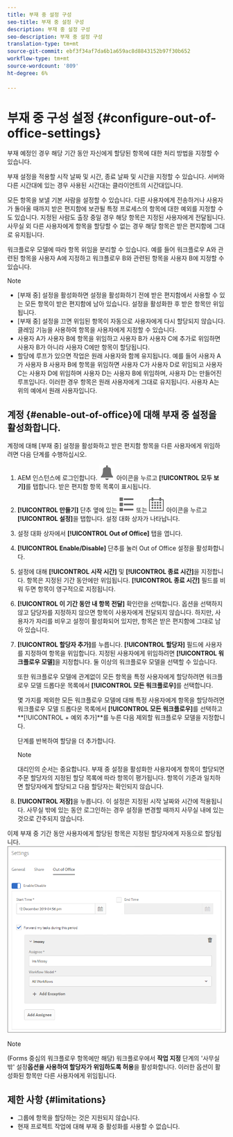 ```yaml
---
title: 부재 중 설정 구성
seo-title: 부재 중 설정 구성
description: 부재 중 설정 구성
seo-description: 부재 중 설정 구성
translation-type: tm+mt
source-git-commit: ebf3f34af7da6b1a659ac8d8843152b97f30b652
workflow-type: tm+mt
source-wordcount: '809'
ht-degree: 6%

---
```




# 부재 중 구성 설정 {#configure-out-of-office-settings}

부재 예정인 경우 해당 기간 동안 자신에게 할당된 항목에 대한 처리 방법을 지정할 수 있습니다.

부재 설정을 적용할 시작 날짜 및 시간, 종료 날짜 및 시간을 지정할 수 있습니다. 서버와 다른 시간대에 있는 경우 사용된 시간대는 클라이언트의 시간대입니다.

모든 항목을 보낼 기본 사람을 설정할 수 있습니다. 다른 사용자에게 전송하거나 사용자가 돌아올 때까지 받은 편지함에 보관될 특정 프로세스의 항목에 대한 예외를 지정할 수도 있습니다. 지정된 사람도 출장 중일 경우 해당 항목은 지정된 사용자에게 전달됩니다. 사무실 외 다른 사용자에게 항목을 할당할 수 없는 경우 해당 항목은 받은 편지함에 그대로 유지됩니다.

워크플로우 모델에 따라 항목 위임을 분리할 수 있습니다. 예를 들어 워크플로우 A와 관련된 항목을 사용자 A에 지정하고 워크플로우 B와 관련된 항목을 사용자 B에 지정할 수 있습니다.


>[!NOTE]
>
>* [부재 중] 설정을 활성화하면 설정을 활성화하기 전에 받은 편지함에서 사용할 수 있는 모든 항목이 받은 편지함에 남아 있습니다. 설정을 활성화한 후 받은 항목만 위임됩니다.
>* [부재 중] 설정을 끄면 위임된 항목이 자동으로 사용자에게 다시 할당되지 않습니다. 클레임 기능을 사용하여 항목을 사용자에게 지정할 수 있습니다.
>* 사용자 A가 사용자 B에 항목을 위임하고 사용자 B가 사용자 C에 추가로 위임하면 사용자 B가 아니라 사용자 C에만 항목이 할당됩니다.
>* 할당에 루프가 있으면 작업은 원래 사용자와 함께 유지됩니다. 예를 들어 사용자 A가 사용자 B 사용자 B에 항목을 위임하면 사용자 C가 사용자 D로 위임되고 사용자 C는 사용자 D에 위임하며 사용자 D는 사용자 B에 위임하며, 사용자 D는 만들어진 루프입니다. 이러한 경우 항목은 원래 사용자에게 그대로 유지됩니다. 사용자 A는 위의 예에서 원래 사용자입니다.


## 계정 {#enable-out-of-office}에 대해 부재 중 설정을 활성화합니다.

계정에 대해 [부재 중] 설정을 활성화하고 받은 편지함 항목을 다른 사용자에게 위임하려면 다음 단계를 수행하십시오.

1. AEM 인스턴스에 로그인합니다. ![받은 편지함](assets/bell.svg) 아이콘을 누르고 **[!UICONTROL 모두 보기]**&#x200B;를 탭합니다. 받은 편지함 항목 목록이 표시됩니다.
1. **[!UICONTROL 만들기]** 단추 옆에 있는 ![보기 선택기](assets/viewlist.svg) 또는 ![보기 선택기](assets/calendar.svg) 아이콘을 누르고 **[!UICONTROL 설정]**&#x200B;을 탭합니다. 설정 대화 상자가 나타납니다.
1. 설정 대화 상자에서 **[!UICONTROL Out of Office]** 탭을 엽니다.
1. **[!UICONTROL Enable/Disable]** 단추를 눌러 Out of Office 설정을 활성화합니다.
1. 설정에 대해 **[!UICONTROL 시작 시간]** 및 **[!UICONTROL 종료 시간]**&#x200B;을 지정합니다. 항목은 지정된 기간 동안에만 위임됩니다. **[!UICONTROL 종료 시간]** 필드를 비워 두면 항목이 영구적으로 지정됩니다.
1. **[!UICONTROL 이 기간 동안 내 항목 전달]** 확인란을 선택합니다. 옵션을 선택하지 않고 담당자를 지정하지 않으면 항목이 사용자에게 전달되지 않습니다. 하지만, 사용자가 자리를 비우고 설정이 활성화되어 있지만, 항목은 받은 편지함에 그대로 남아 있습니다.
1. **[!UICONTROL 할당자 추가]**&#x200B;를 누릅니다. **[!UICONTROL 할당자]** 필드에 사용자를 지정하여 항목을 위임합니다. 지정된 사용자에게 위임하려면 **[!UICONTROL 워크플로우 모델]**&#x200B;을 지정합니다. 둘 이상의 워크플로우 모델을 선택할 수 있습니다.

   또한 워크플로우 모델에 관계없이 모든 항목을 특정 사용자에게 할당하려면 워크플로우 모델 드롭다운 목록에서 **[!UICONTROL 모든 워크플로우]**&#x200B;를 선택합니다.<br>

   몇 가지를 제외한 모든 워크플로우 모델에 대해 특정 사용자에게 항목을 할당하려면 워크플로우 모델 드롭다운 목록에서 **[!UICONTROL 모든 워크플로우]**&#x200B;를 선택하고 **[!UICONTROL + 예외 추가]**를 누른 다음 제외할 워크플로우 모델을 지정합니다.
   <br>

   단계를 반복하여 할당을 더 추가합니다.<br>

   >[!NOTE]
   >
   >대리인의 순서는 중요합니다. 부재 중 설정을 활성화한 사용자에게 항목이 할당되면 주문 할당자의 지정된 할당 목록에 따라 항목이 평가됩니다. 항목이 기준과 일치하면 할당자에게 할당되고 다음 할당자는 확인되지 않습니다.

1. **[!UICONTROL 저장]**&#x200B;을 누릅니다. 이 설정은 지정된 시작 날짜와 시간에 적용됩니다. 사무실 밖에 있는 동안 로그인하는 경우 설정을 변경할 때까지 사무실 내에 있는 것으로 간주되지 않습니다.

이제 부재 중 기간 동안 사용자에게 할당된 항목은 지정된 할당자에게 자동으로 할당됩니다.
![부재 중](assets/out-of-office.png)

>[!NOTE]
>
>(Forms 중심의 워크플로우 항목에만 해당) 워크플로우에서 **작업 지정** 단계의 &#39;사무실 밖&#39; 설정&#x200B;**옵션을 사용하여 할당자가 위임하도록 허용**&#x200B;을 활성화합니다. 이러한 옵션이 활성화된 항목만 다른 사용자에게 위임됩니다.

## 제한 사항 {#limitations}

* 그룹에 항목을 할당하는 것은 지원되지 않습니다.
* 현재 프로젝트 작업에 대해 부재 중 활성화를 사용할 수 없습니다.
